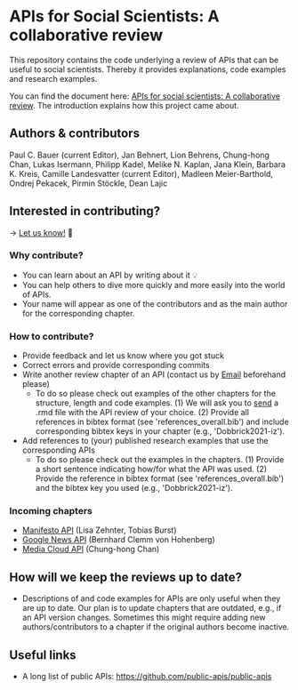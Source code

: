﻿# APIs for Social Scientists: A collaborative review
This repository contains the code underlying a review of APIs that can be useful to social scientists. Thereby it provides explanations, code examples and research examples.

You can find the document here: [APIs for social scientists:
A collaborative review](https://bookdown.org/paul/apis_for_social_scientists/). The introduction explains how this project came about.

## Authors & contributors
Paul C. Bauer (current Editor), Jan Behnert, Lion Behrens, Chung-hong Chan, Lukas Isermann, Philipp Kadel, Melike N. Kaplan, Jana Klein, Barbara K. Kreis, Camille Landesvatter (current Editor), Madleen Meier-Barthold, Ondrej Pekacek, Pirmin Stöckle, Dean Lajic

## Interested in contributing?

 &#8594; [Let us know!](mailto:apireviews@googlegroups.com) :email:  

### Why contribute?
* You can learn about an API by writing about it :bulb:
* You can help others to dive more quickly and more easily into the world of APIs.
* Your name will appear as one of the contributors and as the main author for the corresponding chapter.


### How to contribute?
* Provide feedback and let us know where you got stuck
* Correct errors and provide corresponding commits
* Write another review chapter of an API (contact us by [Email](mailto:apireviews@googlegroups.com) beforehand please)
    + To do so please check out examples of the other chapters for the structure, length and code examples. (1) We will ask you to [send](mailto:apireviews@googlegroups.com) a .rmd file with the API review of your choice. (2) Provide all references in bibtex format (see 'references_overall.bib') and include corresponding bibtex keys in your chapter (e.g., 'Dobbrick2021-iz').
* Add references to (your) published research examples that use the corresponding APIs
    + To do so please check out the examples in the chapters. (1) Provide a short sentence indicating how/for what the API was used. (2) Provide the reference in bibtex format (see 'references_overall.bib') and the bibtex key you used (e.g., 'Dobbrick2021-iz').

### Incoming chapters
* [Manifesto API](https://manifesto-project.wzb.eu/information/documents/api
) (Lisa Zehnter, Tobias Burst)
* [Google News API](https://newsapi.org/s/google-news-api) (Bernhard Clemm von Hohenberg)
* [Media Cloud API](https://mediacloud.org/) (Chung-hong Chan)

## How will we keep the reviews up to date?
* Descriptions of and code examples for APIs are only useful when they are up to date. Our plan is to update chapters that are outdated, e.g., if an API version changes. Sometimes this might require adding new authors/contributors to a chapter if the original authors become inactive.

## Useful links
* A long list of public APIs: https://github.com/public-apis/public-apis
